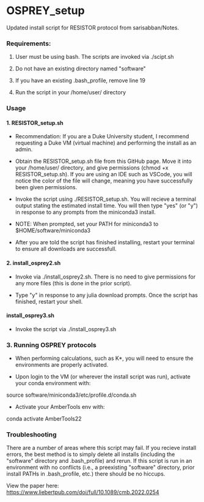 # OSPREY_setup
Updated install script for RESISTOR protocol from sarisabban/Notes.

### Requirements:
1. User must be using bash. The scripts are invoked via ./scipt.sh

2. Do not have an existing directory named "software"

3. If you have an existing .bash_profile, remove line 19

4. Run the script in your /home/user/ directory 

### Usage

#### 1. RESISTOR_setup.sh
- Recommendation: If you are a Duke University student, I recommend requesting a Duke VM (virtual machine) and performing the install as an admin.

- Obtain the RESISTOR_setup.sh file from this GitHub page. Move it into your /home/user/ directory, and give permissions (chmod +x RESISTOR_setup.sh). If you are using an IDE such as VSCode, you will notice the color of the file will change, meaning you have successfully been given permissions.

- Invoke the script using ./RESISTOR_setup.sh. You will recieve a terminal output stating the estimated install time. You will then type "yes" (or "y") in response to any prompts from the miniconda3 install.

- NOTE: When prompted, set your PATH for miniconda3 to $HOME/software/miniconda3

- After you are told the script has finished installing, restart your terminal to ensure all downloads are successfull.

#### 2. install_osprey2.sh
- Invoke via ./install_osprey2.sh. There is no need to give permissions for any more files (this is done in the prior script).

- Type "y" in response to any julia download prompts. Once the script has finished, restart your shell.

#### install_osprey3.sh
- Invoke the script via ./install_osprey3.sh

### 3. Running OSPREY protocols
- When performing calculations, such as K*, you will need to ensure the environments are properly activated.

- Upon login to the VM (or wherever the install script was run), activate your conda environment with:

source software/miniconda3/etc/profile.d/conda.sh

- Activate your AmberTools env with:

conda activate AmberTools22

### Troubleshooting

There are a number of areas where this script may fail. If you recieve install errors, the best method is to simply delete all installs (including the "software" directory and .bash_profile) and rerun. If this script is run in an environment with no conflicts (i.e., a preexisting "software" directory, prior install PATHs in .bash_profile, etc.) there should be no hiccups.


View the paper here: https://www.liebertpub.com/doi/full/10.1089/cmb.2022.0254
